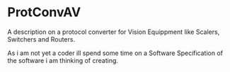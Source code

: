 # ProtConvAV
A description on a protocol converter for Vision Equippment like Scalers, Switchers and Routers.

As i am not yet a coder ill spend some time on a Software Specification of the software i am thinking of creating.

